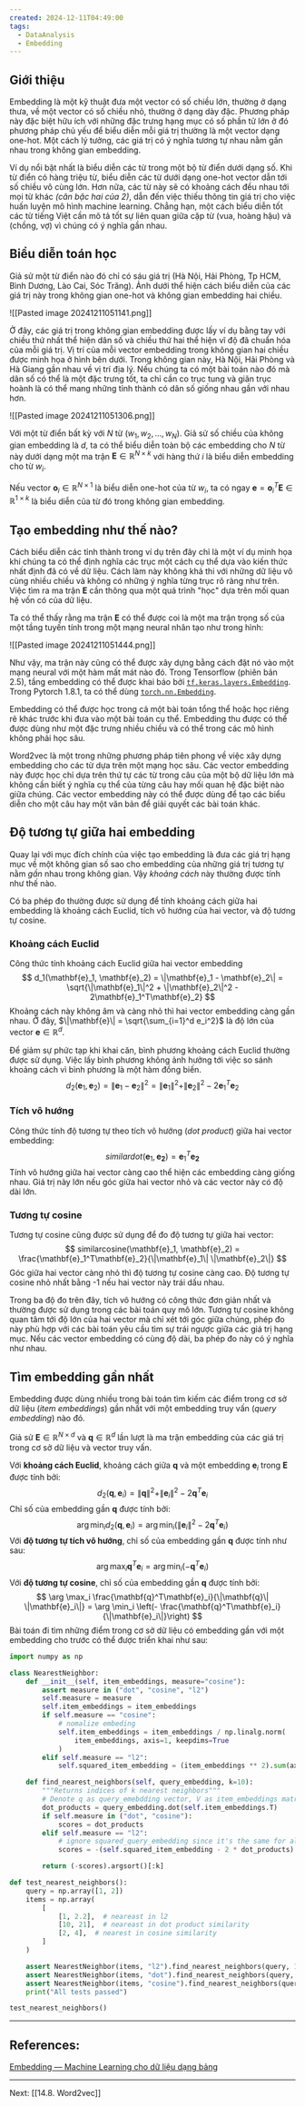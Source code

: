 ```yaml
---
created: 2024-12-11T04:49:00
tags:
  - DataAnalysis
  - Embedding
---
```

## Giới thiệu

Embedding là một kỹ thuật đưa một vector có số chiều lớn, thường ở dạng thưa, về một vector có số chiều nhỏ, thường ở dạng dày đặc. Phương pháp này đặc biệt hữu ích với những đặc trưng hạng mục có số phần tử lớn ở đó phương pháp chủ yếu để biểu diễn mỗi giá trị thường là một vector dạng one-hot. Một cách lý tưởng, các giá trị có ý nghĩa tương tự nhau nằm gần nhau trong không gian embedding. 

Ví dụ nổi bật nhất là biểu diễn các từ trong một bộ từ điển dưới dạng số. Khi từ điển có hàng triệu từ, biểu diễn các từ dưới dạng one-hot vector dẫn tới số chiều vô cùng lớn.
Hơn nữa, các từ này sẽ có khoảng cách đều nhau tới mọi từ khác *(căn bậc hai của 2)*, dẫn đến việc thiếu thông tin giá trị cho việc huấn luyện mô hình machine learning. Chẳng hạn, một cách biểu diễn tốt các từ tiếng Việt cần mô tả tốt sự liên quan giữa cặp từ (vua, hoàng hậu) và (chồng, vợ) vì chúng có ý nghĩa gần nhau.

## Biểu diễn toán học

Giả sử một từ điển nào đó chỉ có sáu giá trị (Hà Nội, Hải Phòng, Tp HCM, Bình Dương, Lào Cai, Sóc Trăng). Ảnh dưới thể hiện cách biểu diễn của các giá trị này trong không gian one-hot và không gian embedding hai chiều.

![[Pasted image 20241211051141.png]]

Ở đây, các giá trị trong không gian embedding được lấy ví dụ bằng tay với chiều thứ nhất thể hiện dân số và chiều thứ hai thể hiện vĩ độ đã chuẩn hóa của mỗi giá trị. Vị trí của mỗi vector embedding trong không gian hai chiều được minh họa ở hình bên dưới. Trong không gian này, Hà Nội, Hải Phòng và Hà Giang gần nhau về vị trí địa lý. Nếu chúng ta có một bài toán nào đó mà dân số có thể là một đặc trưng tốt, ta chỉ cần co trục tung và giãn trục hoành là có thể mang những tỉnh thành có dân số giống nhau gần với nhau hơn.

![[Pasted image 20241211051306.png]]

Với một từ điển bất kỳ với $N$ từ $(w_1, w_2, \dots, w_{N})$. Giả sử số chiều của không gian embedding là $d$, ta có thể biểu diễn toàn bộ các embedding cho $N$ từ này dưới dạng một ma trận $\mathbf{E} \in \mathbb{R}^{N\times k}$ với hàng thứ $i$ là biểu diễn embedding cho từ $w_{i}$.

Nếu vector $\mathbf{o}_i \in \mathbb{R}^{N \times 1}$ là biểu diễn one-hot của từ $w_i$, ta có ngay $\mathbf{e} = \mathbf{o}_i^T\mathbf{E} \in \mathbb{R}^{1 \times k}$ là biểu diễn của từ đó trong không gian embedding.

## Tạo embedding như thế nào?

Cách biểu diễn các tỉnh thành trong ví dụ trên đây chỉ là một ví dụ minh họa khi chúng ta có thể định nghĩa các trục một cách cụ thể dựa vào kiến thức nhất định đã có về dữ liệu. Cách làm này không khả thi với những dữ liệu vô cùng nhiều chiều và không có những ý nghĩa từng trục rõ ràng như trên. Việc tìm ra ma trận $\mathbf{E}$ cần thông qua một quá trình "học" dựa trên mối quan hệ vốn có của dữ liệu.

Ta có thể thấy rằng ma trận $\mathbf{E}$ có thể được coi là một ma trận trọng số của một tầng tuyến tính trong một mạng neural nhân tạo như trong hình:

![[Pasted image 20241211051444.png]]

Như vậy, ma trận này cũng có thể được xây dựng bằng cách đặt nó vào một mạng neural với một hàm mất mát nào đó. Trong Tensorflow (phiên bản 2.5), tầng embedding có thể được khai báo bởi [`tf.keras.layers.Embedding`](https://www.tensorflow.org/api_docs/python/tf/keras/layers/Embedding). Trong Pytorch 1.8.1, ta có thể dùng [`torch.nn.Embedding`](https://pytorch.org/docs/stable/generated/torch.nn.Embedding.html). 

Embedding có thể được học trong cả một bài toán tổng thể hoặc học riêng rẽ khác trước khi đưa vào một bài toán cụ thể. Embedding thu được có thể được dùng như một đặc trưng nhiều chiều và có thể trong các mô hình không phải học sâu.

Word2vec là một trong những phương pháp tiên phong về việc xây dựng embedding cho các từ dựa trên một mạng học sâu. Các vector embedding này được học chỉ dựa trên thứ tự các từ trong câu của một bộ dữ liệu lớn mà không cần biết ý nghĩa cụ thể của từng câu hay mối quan hệ đặc biệt nào giữa chúng. Các vector embedding này có thể được dùng để tạo các biểu diễn cho một câu hay một văn bản để giải quyết các bài toán khác.

## Độ tương tự giữa hai embedding

Quay lại với mục đích chính của việc tạo embedding là đưa các giá trị hạng mục về một không gian số sao cho embedding của những giá trị tương tự nằm _gần_ nhau trong không gian. Vậy _khoảng cách_ này thường được tính như thế nào.

Có ba phép đo thường được sử dụng để tính khoảng cách giữa hai embedding là khoảng cách Euclid, tích vô hướng của hai vector, và độ tương tự cosine.

### Khoảng cách Euclid

Công thức tính khoảng cách Euclid giữa hai vector embedding
$$
d_1(\mathbf{e}_1, \mathbf{e}_2) = \|\mathbf{e}_1 - \mathbf{e}_2\| = \sqrt{\|\mathbf{e}_1\|^2 + \|\mathbf{e}_2\|^2 - 2\mathbf{e}_1^T\mathbf{e}_2}
$$
Khoảng cách này không âm và càng nhỏ thì hai vector embedding càng gần nhau. Ở đây, $\|\mathbf{e}\| = \sqrt{\sum_{i=1}^d e_i^2}$ là độ lớn của vector $\mathbf{e} \in \mathbb{R}^d$.

Để giảm sự phức tạp khi khai căn, bình phương khoảng cách Euclid thường được sử dụng. Việc lấy bình phương không ảnh hưởng tới việc so sánh khoảng cách vì bình phương là một hàm đồng biến.
$$
d_2(\mathbf{e}_1, \mathbf{e}_2) = \|\mathbf{e}_1 - \mathbf{e}_2\|^2 = \|\mathbf{e}_1\|^2 + \|\mathbf{e}_2\|^2 - 2\mathbf{e}_1^T\mathbf{e}_2
$$
### Tích vô hướng

Công thức tính độ tương tự theo tích vô hướng (_dot product_) giữa hai vector embedding:
$$
similardot(\mathbf{e}_1, \mathbf{e_2}) = \mathbf{e}_1^T\mathbf{e_2}
$$
Tính vô hướng giữa hai vector càng cao thể hiện các embedding càng giống nhau. Giá trị này lớn nếu góc giữa hai vector  nhỏ và các vector này có độ dài lớn.

### Tương tự cosine

Tương tự cosine cũng được sử dụng để đo độ tương tự giữa hai vector:
$$
similarcosine(\mathbf{e}_1, \mathbf{e}_2) = \frac{\mathbf{e}_1^T\mathbf{e}_2}{\|\mathbf{e}_1\| \|\mathbf{e}_2\|}
$$
Góc giữa hai vector càng nhỏ thì độ tương tự cosine càng cao. Độ tương tự cosine nhỏ nhất bằng -1 nếu hai vector này trái dấu nhau.

Trong ba độ đo trên đây, tích vô hướng có công thức đơn giản nhất và thường được sử dụng trong các bài toán quy mô lớn. Tương tự cosine không quan tâm tới độ lớn của hai vector mà chỉ xét tới góc giữa chúng, phép đo này phù hợp với các bài toán yêu cầu tìm sự trái ngược giữa các giá trị hạng mục. Nếu các vector embedding có cùng độ dài, ba phép đo này có ý nghĩa như nhau.

## Tìm embedding gần nhất

Embedding được dùng nhiều trong bài toán tìm kiếm các điểm trong cơ sở dữ liệu (_item embeddings_) gần nhất với một embedding truy vấn (_query embedding_) nào đó.

Giả sử $\mathbf{E} \in \mathbb{R}^{N\times d}$ và $\mathbf{q} \in \mathbb{R}^d$ lần lượt là ma trận embedding của các giá trị trong cơ sở dữ liệu và vector truy vấn.

Với **khoảng cách Euclid**, khoảng cách giữa $\mathbf{q}$ và một embedding $\mathbf{e}_i$ trong $\mathbf{E}$ được tính bởi:
$$
d_2(\mathbf{q}, \mathbf{e}_i) = \|\mathbf{q}\|^2 + \|\mathbf{e}_i\|^2 - 2\mathbf{q}^T\mathbf{e}_i
$$
Chỉ số của embedding gần $\mathbf{q}$ được tính bởi:
$$
\arg \min_{i} d_2(\mathbf{q}, \mathbf{e}_i) = \arg \min_{i} \left(\|\mathbf{e}_i\|^2 - 2\mathbf{q}^T\mathbf{e}_i \right)
$$
Với **độ tương tự tích vô hướng**, chỉ số của embedding gần $\mathbf{q}$ được tính như sau:
$$
\arg \max_i \mathbf{q}^T\mathbf{e}_i = \arg \min_i \left(- \mathbf{q}^T\mathbf{e}_i\right)
$$
Với **độ tương tự cosine**, chỉ số của embedding gần $\mathbf{q}$ được tính bởi:
$$
\arg \max_i \frac{\mathbf{q}^T\mathbf{e}_i}{\|\mathbf{q}\| \|\mathbf{e}_i\|} = \arg \min_i \left(- \frac{\mathbf{q}^T\mathbf{e}_i}{\|\mathbf{e}_i\|}\right)
$$
Bài toán đi tìm những điểm trong cơ sở dữ liệu có embedding gần với một embedding cho trước có thể được triển khai như sau:

```python
import numpy as np

class NearestNeighbor:
    def __init__(self, item_embeddings, measure="cosine"):
        assert measure in ("dot", "cosine", "l2")
        self.measure = measure
        self.item_embeddings = item_embeddings
        if self.measure == "cosine":
            # nomalize embeding
            self.item_embeddings = item_embeddings / np.linalg.norm(
                item_embeddings, axis=1, keepdims=True
            )
        elif self.measure == "l2":
            self.squared_item_embedding = (item_embeddings ** 2).sum(axis=1)

    def find_nearest_neighbors(self, query_embedding, k=10):
        """Returns indices of k nearest neighbors"""
        # Denote q as query_emebdding vector, V as item_embeddings matrix.
        dot_products = query_embedding.dot(self.item_embeddings.T)
        if self.measure in ("dot", "cosine"):
            scores = dot_products
        elif self.measure == "l2":
            # ignore squared_query_embedding since it's the same for all item_embeddings
            scores = -(self.squared_item_embedding - 2 * dot_products)

        return (-scores).argsort()[:k]

def test_nearest_neighbors():
    query = np.array([1, 2])
    items = np.array(
        [
            [1, 2.2],  # neareast in l2
            [10, 21],  # neareast in dot product similarity
            [2, 4],  # nearest in cosine similarity
        ]
    )

    assert NearestNeighbor(items, "l2").find_nearest_neighbors(query, 1)[0] == 0
    assert NearestNeighbor(items, "dot").find_nearest_neighbors(query, 1)[0] == 1
    assert NearestNeighbor(items, "cosine").find_nearest_neighbors(query, 1)[0] == 2
    print("All tests passed")

test_nearest_neighbors()
```

---
## References:
[Embedding — Machine Learning cho dữ liệu dạng bảng](https://machinelearningcoban.com/tabml_book/ch_embedding/embedding.html#embedding)

---
Next: [[14.8. Word2vec]]